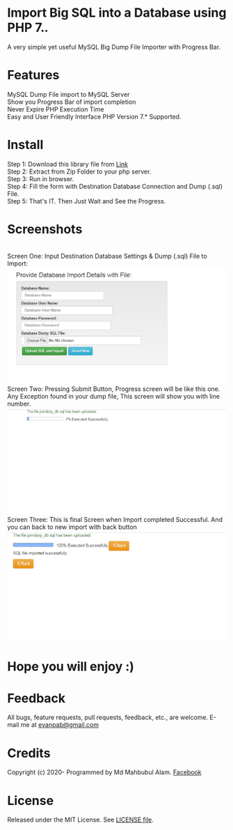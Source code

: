 # Import Big SQL into a Database using PHP 7.*.*
A very simple yet useful MySQL Big Dump File Importer with Progress Bar.

# Features
MySQL Dump File import to MySQL Server<br/>
Show you Progress Bar of import completion<br/>
Never Expire PHP Execution Time<br/>
Easy and User Friendly Interface
PHP Version 7.* Supported.

# Install
Step 1: Download this library file from [Link](https://github.com/evan06alam/Import-SQL-into-a-Database-using-PHP-7.git)<br/>
Step 2: Extract from Zip Folder to your php server.<br/>
Step 3: Run in browser.<br/>
Step 4: Fill the form with Destination Database Connection and Dump (.sql) File.<br/>
Step 5: That's IT. Then Just Wait and See the Progress.

# Screenshots
<br>Screen One: Input Destination Database Settings & Dump (.sql) File to Import:
![First Screen](https://raw.githubusercontent.com/evan06alam/Import-SQL-into-a-Database-using-PHP-7/master/first_screen.png)
<br>Screen Two: Pressing Submit Button, Progress screen will be like this one. Any Exception found in your dump file, This screen will show you with line number.
![Second Screen](https://raw.githubusercontent.com/evan06alam/Import-SQL-into-a-Database-using-PHP-7/master/second_screen.png)
<br>Screen Three: This is final Screen when Import completed Successful. And you can back to new import with back button
![Final Screen](https://raw.githubusercontent.com/evan06alam/Import-SQL-into-a-Database-using-PHP-7/master/final_screen.png)

# Hope you will enjoy :)

# Feedback
All bugs, feature requests, pull requests, feedback, etc., are welcome. E-mail me at evanpab@gmail.com

# Credits
Copyright (c) 2020- Programmed by Md Mahbubul Alam. [Facebook](https://www.facebook.com/evanpab)

# License
Released under the MIT License. See [LICENSE file](https://github.com/evan06alam/Import-SQL-into-a-Database-using-PHP-7/blob/master/LICENSE).
